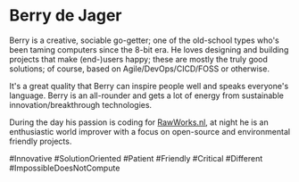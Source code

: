 # Berry de Jager

Berry is a creative, sociable go-getter; one of the old-school types who's been taming computers since the 8-bit era. He loves designing and building projects that make (end-)users happy; these are mostly the truly good solutions; of course, based on Agile/DevOps/CICD/FOSS or otherwise.

It's a great quality that Berry can inspire people well and speaks everyone's language. Berry is an all-rounder and gets a lot of energy from sustainable innovation/breakthrough technologies.

During the day his passion is coding for [RawWorks.nl](https://www.rawworks.nl), at night he is an enthusiastic world improver with a focus on open-source and environmental friendly projects.

#Innovative #SolutionOriented #Patient #Friendly #Critical #Different #ImpossibleDoesNotCompute
